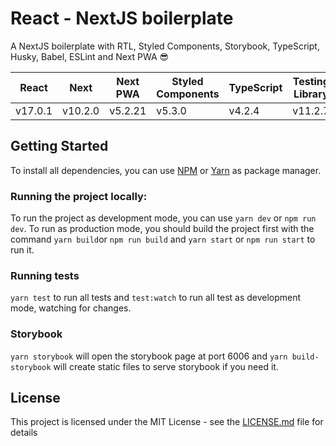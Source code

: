 # React - NextJS boilerplate

A NextJS boilerplate with RTL, Styled Components, Storybook, TypeScript, Husky, Babel, ESLint and Next PWA :sunglasses:

| React   | Next    | Next PWA | Styled Components | TypeScript | Testing Library |
| ------- | ------- | -------- | ----------------- | ---------- | --------------- |
| v17.0.1 | v10.2.0 | v5.2.21  | v5.3.0            | v4.2.4     | v11.2.7         |

## Getting Started

To install all dependencies, you can use [NPM](https://www.npmjs.com/) or [Yarn](https://yarnpkg.com/) as package manager.

### Running the project locally:

To run the project as development mode, you can use `yarn dev` or `npm run dev`. To run as production mode, you should build the project first with the command `yarn build`or `npm run build` and `yarn start` or `npm run start` to run it.

### Running tests

`yarn test` to run all tests and `test:watch` to run all test as development mode, watching for changes.

### Storybook

`yarn storybook` will open the storybook page at port 6006 and `yarn build-storybook` will create static files to serve storybook if you need it.

## License

This project is licensed under the MIT License - see the [LICENSE.md](LICENSE) file for details
